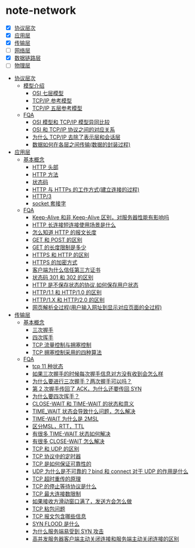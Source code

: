 # note-network



[comment]: <> (+ [协议层次]&#40;notes/model.md&#41;)

[comment]: <> (+ [应用层]&#40;notes/application.md&#41;)

[comment]: <> (+ [传输层]&#40;notes/transport.md&#41;)

[comment]: <> (+ [网络层]&#40;notes/network.md&#41;)

[comment]: <> (+ [数据链路层]&#40;notes/data_link.md&#41;)

[comment]: <> (+ [物理层]&#40;notes/physical.md&#41;)


- [x] [协议层次](notes/model.md)
- [x] [应用层](notes/application.md)
- [x] [传输层](notes/transport.md)
- [ ] [网络层](notes/network.md)
- [x] [数据链路层](notes/data_link.md)
- [ ] [物理层](notes/physical.md)

+ [协议层次](notes/model.md)
    + [模型介绍](notes/model.md#模型介绍)
        + [OSI 七层模型](notes/model.md#osi-七层模型)
        + [TCP/IP 参考模型](notes/model.md#tcpip-参考模型)
        + [TCP/IP 五层参考模型](notes/model.md#tcpip-五层参考模型)
    + [FQA](notes/model.md#fqa)
        + [OSI 模型和 TCP/IP 模型异同比较](notes/model.md#osi-模型和-tcpip-模型异同比较)
        + [OSI 和 TCP/IP 协议之间的对应关系](notes/model.md#osi-和-tcpip-协议之间的对应关系)
        + [为什么 TCP/IP 去除了表示层和会话层](notes/model.md#为什么-tcpip-去除了表示层和会话层)
        + [数据如何在各层之间传输(数据的封装过程)](notes/model.md#数据如何在各层之间传输数据的封装过程)
+ [应用层](notes/application.md)
    + [基本概念](notes/application.md#基本概念)
        + [HTTP 头部](notes/application.md#http-头部)
        + [HTTP 方法](notes/application.md#http-方法)
        + [状态码](notes/application.md#状态码)
        + [HTTP 与 HTTPs 的工作方式(建立连接的过程)](notes/application.md#http-与-https-的工作方式建立连接的过程)
        + [HTTP/3](notes/application.md#http3)
        + [socket 套接字](notes/application.md#socket-套接字)
    + [FQA](notes/application.md#fqa)
        + [Keep-Alive 和非 Keep-Alive 区别，对服务器性能有影响吗](notes/application.md#keep-alive-和非-keep-alive-区别对服务器性能有影响吗)
        + [HTTP 长连接短连接使用场景是什么](notes/application.md#http-长连接短连接使用场景是什么)
        + [怎么知道 HTTP 的报文长度](notes/application.md#怎么知道-http-的报文长度)
        + [GET 和 POST 的区别](notes/application.md#get-和-post-的区别)
        + [GET 的长度限制是多少](notes/application.md#get-的长度限制是多少)
        + [HTTPS 和 HTTP 的区别](notes/application.md#https-和-http-的区别)
        + [HTTPS 的加密方式](notes/application.md#https-的加密方式)
        + [客户端为什么信任第三方证书](notes/application.md#客户端为什么信任第三方证书)
        + [状态码 301 和 302 的区别](notes/application.md#状态码-301-和-302-的区别)
        + [HTTP 是不保存状态的协议,如何保存用户状态](notes/application.md#http-是不保存状态的协议如何保存用户状态)
        + [HTTP/1.1 和 HTTP/1.0 的区别](notes/application.md#http11-和-http10-的区别)
        + [HTTP/1.X 和 HTTP/2.0 的区别](notes/application.md#http1x-和-http20-的区别)
        + [网页解析全过程(用户输入网址到显示对应页面的全过程)](notes/application.md#网页解析全过程用户输入网址到显示对应页面的全过程)
+ [传输层](notes/transport.md)
    + [基本概念](notes/transport.md#基本概念)
        + [三次握手](notes/transport.md#三次握手)
        + [四次挥手](notes/transport.md#四次挥手)
        + [TCP 流量控制与拥塞控制](notes/transport.md#tcp-流量控制与拥塞控制)
        + [TCP 拥塞控制采用的四种算法](notes/transport.md#tcp-拥塞控制采用的四种算法)
    + [FQA](notes/transport.md#fqa)
        + [tcp 11 种状态](notes/transport.md#tcp-11-种状态)
        + [如果三次握手的时候每次握手信息对方没有收到会怎么样](notes/transport.md#如果三次握手的时候每次握手信息对方没有收到会怎么样)
        + [为什么要进行三次握手？两次握手可以吗？](notes/transport.md#为什么要进行三次握手两次握手可以吗)
        + [第 2 次握手传回了 ACK，为什么还要传回 SYN](notes/transport.md#第-2-次握手传回了-ack为什么还要传回-syn)
        + [为什么要四次挥手？](notes/transport.md#为什么要四次挥手)
        + [CLOSE-WAIT 和 TIME-WAIT 的状态和意义](notes/transport.md#close-wait-和-time-wait-的状态和意义)
        + [TIME_WAIT 状态会导致什么问题，怎么解决](notes/transport.md#time_wait-状态会导致什么问题怎么解决)
        + [TIME-WAIT 为什么是 2MSL](notes/transport.md#time-wait-为什么是-2msl)
        + [区分MSL，RTT，TTL](notes/transport.md#区分mslrttttl)
        + [有很多 TIME-WAIT 状态如何解决](notes/transport.md#有很多-time-wait-状态如何解决)
        + [有很多 CLOSE-WAIT 怎么解决](notes/transport.md#有很多-close-wait-怎么解决)
        + [TCP 和 UDP 的区别](notes/transport.md#tcp-和-udp-的区别)
        + [TCP 协议中的定时器](notes/transport.md#tcp-协议中的定时器)
        + [TCP 是如何保证可靠性的](notes/transport.md#tcp-是如何保证可靠性的)
        + [UDP 为什么是不可靠的？bind 和 connect 对于 UDP 的作用是什么](notes/transport.md#udp-为什么是不可靠的bind-和-connect-对于-udp-的作用是什么)
        + [TCP 超时重传的原理](notes/transport.md#tcp-超时重传的原理)
        + [TCP 的停止等待协议是什么](notes/transport.md#tcp-的停止等待协议是什么)
        + [TCP 最大连接数限制](notes/transport.md#tcp-最大连接数限制)
        + [如果接收方滑动窗口满了，发送方会怎么做](notes/transport.md#如果接收方滑动窗口满了发送方会怎么做)
        + [TCP 粘包问题](notes/transport.md#tcp-粘包问题)
        + [TCP 报文包含哪些信息](notes/transport.md#tcp-报文包含哪些信息)
        + [SYN FLOOD 是什么](notes/transport.md#syn-flood-是什么)
        + [为什么服务端易受到 SYN 攻击](notes/transport.md#为什么服务端易受到-syn-攻击)
        + [高并发服务器客户端主动关闭连接和服务端主动关闭连接的区别](notes/transport.md#高并发服务器客户端主动关闭连接和服务端主动关闭连接的区别)
    



